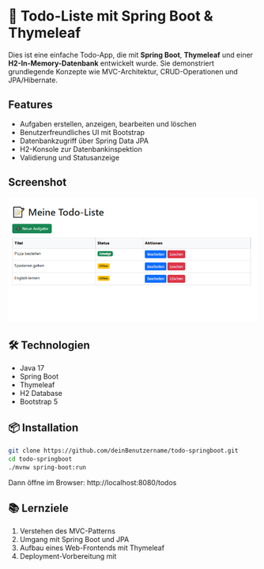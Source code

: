 # 📝 Todo-Liste mit Spring Boot & Thymeleaf

Dies ist eine einfache Todo-App, die mit **Spring Boot**, **Thymeleaf** und einer **H2-In-Memory-Datenbank** entwickelt wurde. Sie demonstriert grundlegende Konzepte wie MVC-Architektur, CRUD-Operationen und JPA/Hibernate.

##  Features

- Aufgaben erstellen, anzeigen, bearbeiten und löschen
- Benutzerfreundliches UI mit Bootstrap
- Datenbankzugriff über Spring Data JPA
- H2-Konsole zur Datenbankinspektion
- Validierung und Statusanzeige

##  Screenshot

![Screenshot der Anwendung](screenshot.png)


## 🛠️ Technologien

- Java 17
- Spring Boot
- Thymeleaf
- H2 Database
- Bootstrap 5

## 📦 Installation

```bash
git clone https://github.com/deinBenutzername/todo-springboot.git
cd todo-springboot
./mvnw spring-boot:run
````

Dann öffne im Browser: http://localhost:8080/todos  

## 📚 Lernziele

1. Verstehen des MVC-Patterns
2. Umgang mit Spring Boot und JPA
3. Aufbau eines Web-Frontends mit Thymeleaf
4. Deployment-Vorbereitung mit 
  
